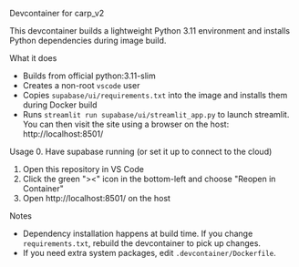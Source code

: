 Devcontainer for carp_v2

This devcontainer builds a lightweight Python 3.11 environment and installs Python dependencies during image build.

What it does
- Builds from official python:3.11-slim
- Creates a non-root `vscode` user
- Copies `supabase/ui/requirements.txt` into the image and installs them during Docker build
- Runs `streamlit run supabase/ui/streamlit_app.py` to launch streamlit.  You can then visit the site using a browser on the host: http://localhost:8501/

Usage
0. Have supabase running (or set it up to connect to the cloud)
1. Open this repository in VS Code
2. Click the green "><" icon in the bottom-left and choose "Reopen in Container"
3. Open http://localhost:8501/ on the host

Notes
- Dependency installation happens at build time. If you change `requirements.txt`, rebuild the devcontainer to pick up changes.
- If you need extra system packages, edit `.devcontainer/Dockerfile`.
